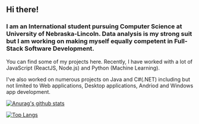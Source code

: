 ## Hi there! 

### I am an International student pursuing Computer Science at University of Nebraska-Lincoln. Data analysis is my strong suit but I am working on making myself equally competent in Full-Stack Software Development.

You can find some of my projects here. Recently, I have worked with a lot of JavaScript (ReactJS, Node.js) and Python (Machine Learning). 

I've also worked on numerous projects on Java and C#(.NET) including but not limited to Web applications, Desktop applications, Andriod and Windows app development.


[![Anurag's github stats](https://github-readme-stats.vercel.app/api?username=rojinadeuja)](https://github.com/anuraghazra/github-readme-stats)

[![Top Langs](https://github-readme-stats.vercel.app/api/top-langs/?username=rojinadeuja&layout=compact)](https://github.com/anuraghazra/github-readme-stats)

<!--
**rojinadeuja/rojinadeuja** is a ✨ _special_ ✨ repository because its `README.md` (this file) appears on your GitHub profile.

## My Top Skills:
Programming Languages: JavaScript(React, Node), Python, C#(.NET), Java, Go

-->
